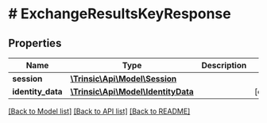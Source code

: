 # # ExchangeResultsKeyResponse

## Properties

Name | Type | Description | Notes
------------ | ------------- | ------------- | -------------
**session** | [**\Trinsic\Api\Model\Session**](Session.md) |  |
**identity_data** | [**\Trinsic\Api\Model\IdentityData**](IdentityData.md) |  | [optional]

[[Back to Model list]](../../README.md#models) [[Back to API list]](../../README.md#endpoints) [[Back to README]](../../README.md)
